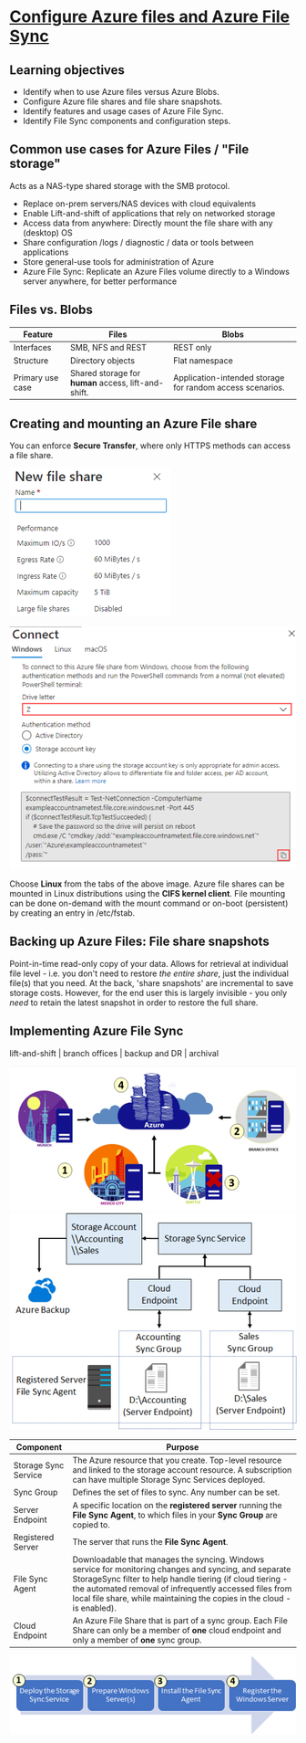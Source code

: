 # [Configure Azure files and Azure File Sync](https://learn.microsoft.com/en-us/training/modules/configure-azure-files-file-sync/?source=learn)

## Learning objectives

* Identify when to use Azure files versus Azure Blobs.
* Configure Azure file shares and file share snapshots.
* Identify features and usage cases of Azure File Sync.
* Identify File Sync components and configuration steps.

## Common use cases for Azure Files / "File storage"

Acts as a NAS-type shared storage with the SMB protocol.

* Replace on-prem servers/NAS devices with cloud equivalents
* Enable Lift-and-shift of applications that rely on networked storage
* Access data from anywhere: Directly mount the file share with any (desktop) OS
* Share configuration /logs / diagnostic / data or tools between applications
* Store general-use tools for administration of Azure
* Azure File Sync: Replicate an Azure Files volume directly to a Windows server anywhere, for better performance

## Files vs. Blobs

|Feature|Files|Blobs
|--|--|--|
Interfaces|SMB, NFS and REST|REST only
Structure|Directory objects|Flat namespace
Primary use case|Shared storage for **human** access, lift-and-shift.|Application-intended storage for random access scenarios.

## Creating and mounting an Azure File share

You can enforce **Secure Transfer**, where only HTTPS methods can access a file share.

![create](../static/create-file-shares-bf2e2f1d.png)

![link a windows VM to it](../static/map-file-shares-windows-a1aa8f59.png)

Choose **Linux** from the tabs of the above image. Azure file shares can be mounted in Linux distributions using the **CIFS kernel client**. File mounting can be done on-demand with the mount command or on-boot (persistent) by creating an entry in /etc/fstab.

## Backing up Azure Files: File share snapshots

Point-in-time read-only copy of your data. Allows for retrieval at individual file level - i.e. you don't need to restore *the entire share*, just the individual file(s) that you need.
At the back, 'share snapshots' are incremental to save storage costs. However, for the end user this is largely invisible - you only *need* to retain the latest snapshot in order to restore the full share.

## Implementing Azure File Sync

lift-and-shift | branch offices | backup and DR | archival

![filesync](../static/file-sync-1d3fd2e7.png)
![filesync components](../static/file-sync-components-c6561274.png)

|Component|Purpose|
|--|--|
Storage Sync Service|The Azure resource that you create. Top-level resource and linked to the storage account resource. A subscription can have multiple Storage Sync Services deployed.
Sync Group|Defines the set of files to sync. Any number can be set.
Server Endpoint|A specific location on the **registered server** running the **File Sync Agent**, to which files in your **Sync Group** are copied to.
Registered Server|The server that runs the **File Sync Agent**.
File Sync Agent|Downloadable that manages the syncing. Windows service for monitoring changes and syncing, and separate StorageSync filter to help handle tiering (if cloud tiering - the automated removal of infrequently accessed files from local file share, while maintaining the copies in the cloud - is enabled).
Cloud Endpoint|An Azure File Share that is part of a sync group. Each File Share can only be a member of **one** cloud endpoint and only a member of **one** sync group.

![deploy file sync](../static/file-sync-steps-b6fa9fd9.png)